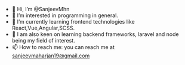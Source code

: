 - 👋 Hi, I’m @SanjeevMhn
- 👀 I’m interested in programming in general.
- 🌱 I’m currently learning frontend technologies like React,Vue,Angular,SCSS.
- 🌱 I am also keen on learning backend frameworks, laravel and node being my field of interest.
- 📫 How to reach me: you can reach me at sanjeevmaharjan19@gmail.com

<!---
SanjeevMhn/SanjeevMhn is a ✨ special ✨ repository because its `README.md` (this file) appears on your GitHub profile.
You can click the Preview link to take a look at your changes.
--->
